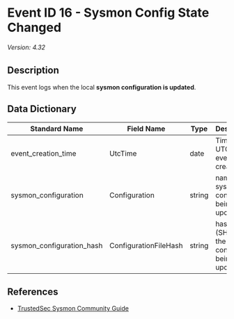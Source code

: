 # Event ID 16 - Sysmon Config State Changed
###### Version: 4.32

## Description
This event logs when the local **sysmon configuration is updated**.

## Data Dictionary
|Standard Name|Field Name|Type|Description|Sample Value|
|---|---|---|---|---|
|event_creation_time|UtcTime|date|Time in UTC when event was created|`4/11/18 5:25`|
|sysmon_configuration|Configuration|string|name of the sysmon config file being updated|`C:\Tools\sysmon_config\StartLogging.xml`|
|sysmon_configuration_hash|ConfigurationFileHash|string|hash (SHA1) of the sysmon config file being updated|`SHA1=647B4A564FA2684252EFB1EA550A06EC432418C8`|

## References
* [TrustedSec Sysmon Community Guide](https://github.com/trustedsec/SysmonCommunityGuide/blob/master/sysmon-events.md#service-state-change)
